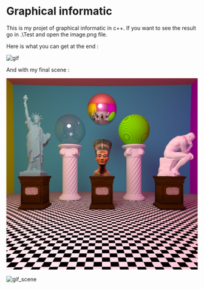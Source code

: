 # Graphical informatic

This is my projet of graphical informatic in c++. If you want to see the result go in .\Test and open the image.png file.

Here is what you can get at the end : 

![gif](/results_rapport/result.gif)

And with my final scene :

![scene](/results_rapport/scene.png)

![gif_scene](/results_rapport/museum.gif)